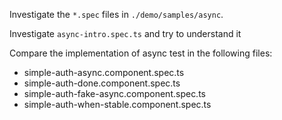 Investigate the `*.spec` files in `./demo/samples/async`.

Investigate `async-intro.spec.ts` and try to understand it

Compare the implementation of async test in the following files:

- simple-auth-async.component.spec.ts
- simple-auth-done.component.spec.ts
- simple-auth-fake-async.component.spec.ts
- simple-auth-when-stable.component.spec.ts
